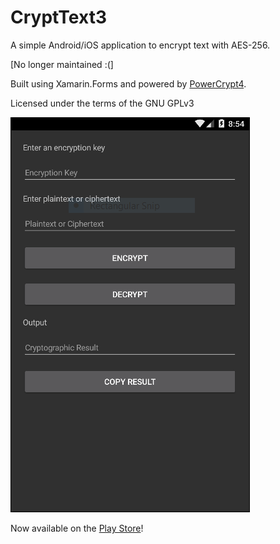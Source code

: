 # CryptText3
A simple Android/iOS application to encrypt text with AES-256.

[No longer maintained :(]

Built using Xamarin.Forms and powered by [PowerCrypt4](https://github.com/exaphaser/PowerCrypt4).

Licensed under the terms of the GNU GPLv3


![CryptText3 on Android](crypttext-droid.png "CryptText3 running on Android")

Now available on the [Play Store](https://play.google.com/store/apps/details?id=com.fireball.CryptText3.droid)!
